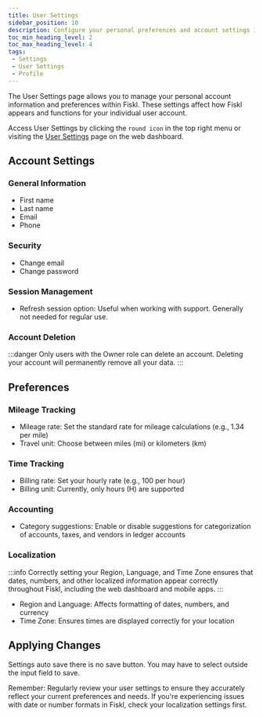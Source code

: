 ```yaml
---
title: User Settings
sidebar_position: 10
description: Configure your personal preferences and account settings in Fiskl
toc_min_heading_level: 2
toc_max_heading_level: 4
tags:
 - Settings
 - User Settings
 - Profile
---
```


The User Settings page allows you to manage your personal account information and preferences within Fiskl. These settings affect how Fiskl appears and functions for your individual user account.

Access User Settings by clicking the `round icon` in the top right menu or visiting the [User Settings](https://my.fiskl.com/user-settings/account-settings) page on the web dashboard.

## Account Settings

### General Information
- First name
- Last name
- Email
- Phone

### Security
- Change email
- Change password

### Session Management
- Refresh session option: Useful when working with support. Generally not needed for regular use.

### Account Deletion
:::danger
Only users with the Owner role can delete an account. Deleting your account will permanently remove all your data.
:::

## Preferences

### Mileage Tracking
- Mileage rate: Set the standard rate for mileage calculations (e.g., 1.34 per mile)
- Travel unit: Choose between miles (mi) or kilometers (km)

### Time Tracking
- Billing rate: Set your hourly rate (e.g., 100 per hour)
- Billing unit: Currently, only hours (H) are supported

### Accounting
- Category suggestions: Enable or disable suggestions for categorization of accounts, taxes, and vendors in ledger accounts

### Localization
:::info
Correctly setting your Region, Language, and Time Zone ensures that dates, numbers, and other localized information appear correctly throughout Fiskl, including the web dashboard and mobile apps.
:::

- Region and Language: Affects formatting of dates, numbers, and currency
- Time Zone: Ensures times are displayed correctly for your location

## Applying Changes

Settings auto save there is no save button. You may have to select outside the input field to save. 

Remember: Regularly review your user settings to ensure they accurately reflect your current preferences and needs. If you're experiencing issues with date or number formats in Fiskl, check your localization settings first.